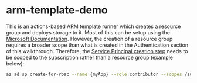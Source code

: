 # arm-template-demo

This is an actions-based ARM template runner which creates a resource group and deploys storage to it. Most of this can be setup using the [Microsoft Documentation](https://docs.microsoft.com/en-us/azure/azure-resource-manager/templates/deploy-github-actions). However, the creation of a resource group requires a broader scope than what is created in the Authentication section of this walkthrough. Therefore, the [Service Principal creation step](https://docs.microsoft.com/en-us/azure/azure-resource-manager/templates/deploy-github-actions#generate-deployment-credentials) needs to be scoped to the subscription rather than a resource group (example below):

```sh
az ad sp create-for-rbac --name {myApp} --role contributor --scopes /subscriptions/{subscription-id} --sdk-auth
```
